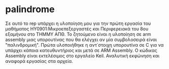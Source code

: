 # palindrome
Σε αυτό το rep υπάρχει η υλοποίηση μου για την πρώτη εργασία του μαθήματος ΗΥ0901:Μικροεπεξεργαστές και Περιφερειακά του 8ου εξαμήνου στο ΤΗΜΜΥ ΑΠΘ. 
Το ζητούμενο είναι η υλοποίηση σε arm assembly μιας υπορουτίνας που θα ελέγχει αν μία συμβολοσειρά είναι "παλινδρομική". Πρώτα υλοποιήθηκε η αντ΄στοιχη υπορουτίνα σε C για να υπάρχει κάποια κατευθυντήριος και μετά σε ARM Assembly. Ο κώδικας Assembly είναι εκτελέσιμος στο εργαλείο Keil. 
Αναλυτική εκφώνηση και αναφορά εργασίας στα αρχεία.
